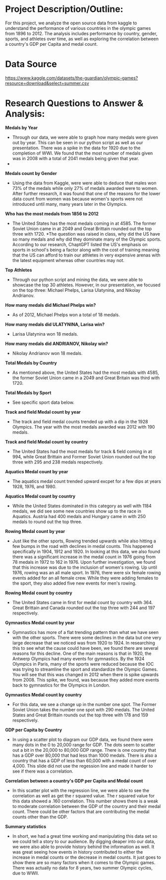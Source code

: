 # Project Description/Outline: 
For this project, we analyze the open source data from kaggle to understand the performance of various countries in the olympic games from 1896 to 2012. The analysis includes performance by country, gender, sports, and athletes over time, as well as exploring the correlation between a country's GDP per Capita and medal count.

# Data Source
https://www.kaggle.com/datasets/the-guardian/olympic-games?resource=download&select=summer.csv

# Research Questions to Answer & Analysis: 

**Medals by Year** 

* Through our data, we were able to graph how many medals were given out by year. This can be seen in our python script as well as our presentation. There was a spike in the data for 1920 due to the completion of WWI. We found that the most number of medals given was in 2008 with a total of 2041 medals being given that year.
* 
**Medals count by Gender**
  
* Using the data from Kaggle, were were able to deduce that males won 73% of the medals while only 27% of medals awarded were to women. After further research, it was found that one of the reasons for the lower data count from women was because women's sports were not introduced until many, many years later in the Olympics.
  
**Who has the most medals from 1856 to 2012** 

* The United States has the most medals coming in at 4585. The former Soviet Union came in at 2049 and Great Brittain rounded out the top three with 1720.
*The question was raised in class, why did the US have so many medals and why did they dominate many of the Olympic sports. According to our research, ChaptGPT listed the US's emphasis on sports in school's being a factor along with the cost of training meaning that the US can afford to train our athletes in very expensive arenas with the latest equipment whereas other countries may not.

**Top Athletes**

* Through our python script and mining the data, we were able to showcase the top 30 athletes. However, in our presentation, we focused on the top three: Michael Phelps, Larisa Ulatynina, and Nikolay Andrianov.

**How many medals did Michael Phelps win?**

* As of 2012, Michael Phelps won a total of 18 medals.

**How many medals did ULATYNINA, Larisa win?**

* Larisa Ulatynina won 18 medals.

**How many medals did ANDRIANOV, Nikolay win?**

* Nikolay Andrianov won 18 medals.

**Total Medals by Country**

* As mentioned above, the United States had the most medals with 4585, the former Soviet Union came in a 2049 and Great Britain was third with 1720.

**Total Medals by Sport**

* See specific sport data below.

**Track and field Medal count by year**

* The track and field medal counts trended up with a dip in the 1928 Olympics. The year with the most medals awarded was 2012 with 190 medals.

**Track and field Medal count by country**

* The United States had the most medals for track & field coming in at 994, while Great Brittain and Former Soviet Union rounded out the top three with 295 and 238 medals respectively.

**Aquatics Medal count by year**

* The aquatics medal count trended upward excpet for a few dips at years 1928, 1976, and 1980. 

**Aquatics Medal count by country**

* While the United States dominated in this category as well with 1184 medals, we did see some new countries show up to the race in Aquatics. Austria had 400 medals and Hungary came in with 250 medals to round out the top three. 

**Rowing Medal count by year**

* Just like the other sports, Rowing trended upwards while also hitting a few bumps in the road with declines in medal counts. This happened specifically in 1904, 1912 and 1920. In looking at this data, we also found there was a significant increase in the medal count in 1976 going from 78 medals in 1972 to 162 in 1976. Upon further investigation, we found that this increase was due to the inclusion of women's rowing. Up until 1976, rowing was an all male sport. In 1976, there were six female rowing events added for an all female crew. While they were adding females to the sport, they also added five new events for men's rowing.

**Rowing Medal count by country**

* The United States came in first for medal count by country with 364. Great Brittain and Canada rounded out the top three with 244 and 197 respectively.

**Gymnastics Medal count by year**

* Gymnastics has more of a flat trending pattern than what we have seen with the other sports. There were some declines in the data but one very large decrease that we noticed was from 1920 to 1924. In researching this to see what the cause could have been, we found there are several reasons for this decline. One of the main reasons is that in 1920, the Antwerp Olympics had many events for gymnastics. By the 1924 Olympics in Paris, many of the sports were reduced because the IOC was trying to streamline the sport and standardize the Olympic Games. You will see that this was changed in 2012 when there is spike upwards from 2008. This spike, we found, was because they added more events back to gymnastics for the Olympics in London.

**Gymnastics Medal count by country**

* For this data, we see a change up in the number one spot. The Former Soviet Union takes the number one spot with 290 medals. The United States and Great Brittain rounds out the top three with 178 and 159 respectively.

**GDP per Capita by Country**

* In using a scatter plot to diagram our GDP data, we found there were many dots in the 0 to 20,000 range for GDP. The dots seem to scatter out a bit in the 20,000 to 80,000 GDP range. There is one country that has a GDP over 80,000 that had less than 1000 medals. There is also a country that has a GDP of less than 60,000 with a medal count of over 4,000. This slide did not use the regession line and made it harder to see if there was a correlation.

**Correlation between a country's GDP per Capita and Medal count**

* In this scatter plot with the regression line, we were able to see the correlation as well as get the r squared value. The r squared value for this data showed a .160 correlation. This number shows there is a weak to moderate correlation between the GDP of the country and their medal count. There could be other factors that are contributing the medal counts other than the GDP.

**Summary statistics**

* In short, we had a great time working and manipulating this data set so we could tell a story to our audience. By digging deaper into our data, we were also able to provide history behind the information as well. It was great seeing how events in history contributed to either the increase in medal counts or the decrease in medal counts. It just goes to show there are so many factors when it comes to the Olympic games. There was actually no data for 8 years, two summer Olympic cycles, due to WWII. 

